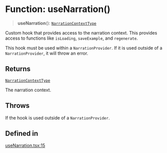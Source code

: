 # Function: useNarration()

> **useNarration**(): [`NarrationContextType`](../interfaces/NarrationContextType.md)

Custom hook that provides access to the narration context. This provides
access to functions like `isLoading`, `saveExample`, and `regenerate`.

This hook must be used within a `NarrationProvider`. If it is used outside
of a `NarrationProvider`, it will throw an error.

## Returns

[`NarrationContextType`](../interfaces/NarrationContextType.md)

The narration context.

## Throws

If the hook is used outside of a `NarrationProvider`.

## Defined in

[useNarration.tsx:15](https://github.com/edspencer/narrator-ai/blob/a524b8822fae61097d8b11019e587b0b06c3350a/packages/react/src/useNarration.tsx#L15)
